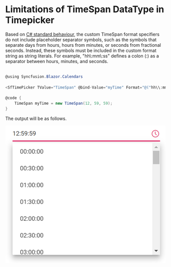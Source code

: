 # Limitations of TimeSpan DataType in Timepicker

Based on [C# standard behaviour](https://docs.microsoft.com/en-us/dotnet/standard/base-types/custom-timespan-format-strings), the custom TimeSpan format specifiers  do not include placeholder separator symbols, such as the symbols that separate days from hours, hours from minutes, or seconds from fractional seconds. Instead, these symbols must be included in the custom format string as string literals. For example, "hh\\:mm\\:ss" defines a colon (:) as a separator between hours, minutes, and seconds.

```csharp

@using Syncfusion.Blazor.Calendars

<SfTimePicker TValue="TimeSpan" @bind-Value="myTime" Format="@("hh\\:mm\\:ss")"></SfTimePicker>

@code {
    TimeSpan myTime = new TimeSpan(12, 59, 59);
}

```

The output will be as follows.

![TimePicker](../images/timespan_format.png)
